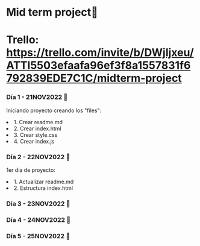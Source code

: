 # Mid term project🚀
# Trello: https://trello.com/invite/b/DWjIjxeu/ATTI5503efaafa96ef3f8a1557831f6792839EDE7C1C/midterm-project

### Día 1 - 21NOV2022 📆
<p>Iniciando proyecto creando los "files":</p>
<li>1. Crear readme.md</li>
<li>2. Crear index.html</li>
<li>3. Crear style.css</li>
<li>4. Crear index.js</li>


### Día 2 - 22NOV2022 📆
<p>1er dia de proyecto:</p>
<li>1. Actualizar readme.md</li>
<li>2. Estructura index.html</li>


### Día 3 - 23NOV2022 📆

### Día 4 - 24NOV2022 📆

### Día 5 - 25NOV2022 📆